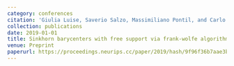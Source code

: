 ```yaml
---
category: conferences
citation: 'Giulia Luise, Saverio Salzo, Massimiliano Pontil, and Carlo Ciliberto. "Sinkhorn barycenters with free support via frank-wolfe algorithm", 2019.'
collection: publications
date: 2019-01-01
title: Sinkhorn barycenters with free support via frank-wolfe algorithm
venue: Preprint
paperurl: https://proceedings.neurips.cc/paper/2019/hash/9f96f36b7aae3b1ff847c26ac94c604e-Abstract.html
---
```


